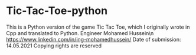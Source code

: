 # Tic-Tac-Toe-python
This is a Python version of the game Tic Tac Toe, which I originally wrote in Cpp and translated to Python.
Engineer Mohamed Hussein\n
https://www.linkedin.com/in/ing-mohamedhussein/
Date of submission: 14.05.2021
Copying rights are reserved
